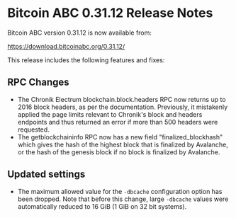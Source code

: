 # Bitcoin ABC 0.31.12 Release Notes

Bitcoin ABC version 0.31.12 is now available from:

  <https://download.bitcoinabc.org/0.31.12/>

This release includes the following features and fixes:

RPC Changes
-----------

 - The Chronik Electrum blockchain.block.headers RPC now returns up to
   2016 block headers, as per the documentation. Previously, it mistakenly
   applied the page limits relevant to Chronik's block and headers endpoints
   and thus returned an error if more than 500 headers were requested.
 - The getblockchaininfo RPC now has a new field "finalized_blockhash" which
   gives the hash of the highest block that is finalized by Avalanche, or
   the hash of the genesis block if no block is finalized by Avalanche.

Updated settings
----------------

 -  The maximum allowed value for the `-dbcache` configuration option has been
  dropped. Note that before this change, large `-dbcache` values were automatically
  reduced to 16 GiB (1 GiB on 32 bit systems).
